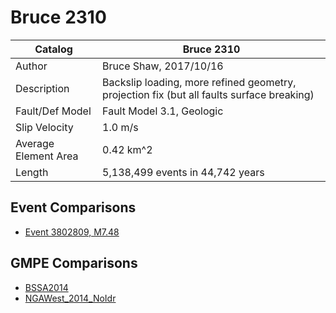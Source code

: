 # Bruce 2310
| Catalog | Bruce 2310 |
|-----|-----|
| Author | Bruce Shaw, 2017/10/16 |
| Description | Backslip loading, more refined geometry, projection fix (but all faults surface breaking) |
| Fault/Def Model | Fault Model 3.1, Geologic |
| Slip Velocity | 1.0 m/s |
| Average Element Area | 0.42 km^2 |
| Length | 5,138,499 events in 44,742 years |

## Event Comparisons
* [Event 3802809, M7.48](event_3802809/)

## GMPE Comparisons
* [BSSA2014](gmpe_bbp_comparisons_BSSA2014/)
* [NGAWest_2014_NoIdr](gmpe_bbp_comparisons_NGAWest_2014_NoIdr/)
